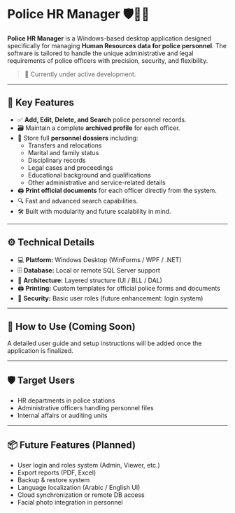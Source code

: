 # Police HR Manager 🛡️👮‍♂️

**Police HR Manager** is a Windows-based desktop application designed specifically for managing **Human Resources data for police personnel**. The software is tailored to handle the unique administrative and legal requirements of police officers with precision, security, and flexibility.

> 🚧 Currently under active development.

---

## 🧩 Key Features

- ✅ **Add, Edit, Delete, and Search** police personnel records.
- 🗃️ Maintain a complete **archived profile** for each officer.
- 👤 Store full **personnel dossiers** including:
  - Transfers and relocations
  - Marital and family status
  - Disciplinary records
  - Legal cases and proceedings
  - Educational background and qualifications
  - Other administrative and service-related details
- 🖨️ **Print official documents** for each officer directly from the system.
- 🔍 Fast and advanced search capabilities.
- 🛠️ Built with modularity and future scalability in mind.

---

## ⚙️ Technical Details

- 💻 **Platform:** Windows Desktop (WinForms / WPF / .NET)
- 🗄️ **Database:** Local or remote SQL Server support
- 🧠 **Architecture:** Layered structure (UI / BLL / DAL)
- 🖨️ **Printing:** Custom templates for official police forms and documents
- 🔐 **Security:** Basic user roles (future enhancement: login system)

---

## 🚀 How to Use (Coming Soon)

A detailed user guide and setup instructions will be added once the application is finalized.

---

## 🛡️ Target Users

- HR departments in police stations
- Administrative officers handling personnel files
- Internal affairs or auditing units

---

## 📦 Future Features (Planned)

- User login and roles system (Admin, Viewer, etc.)
- Export reports (PDF, Excel)
- Backup & restore system
- Language localization (Arabic / English UI)
- Cloud synchronization or remote DB access
- Facial photo integration in personnel

